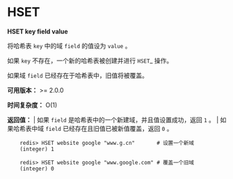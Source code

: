 # HSET


**HSET key field value**

将哈希表 ``key`` 中的域 ``field`` 的值设为 ``value`` 。

如果 ``key`` 不存在，一个新的哈希表被创建并进行 `HSET`_ 操作。

如果域 ``field`` 已经存在于哈希表中，旧值将被覆盖。

**可用版本：**
    >= 2.0.0

**时间复杂度：**
    O(1)

**返回值：**
    | 如果 ``field`` 是哈希表中的一个新建域，并且值设置成功，返回 ``1`` 。
    | 如果哈希表中域 ``field`` 已经存在且旧值已被新值覆盖，返回 ``0`` 。

```
    redis> HSET website google "www.g.cn"       # 设置一个新域
    (integer) 1

    redis> HSET website google "www.google.com" # 覆盖一个旧域
    (integer) 0
```